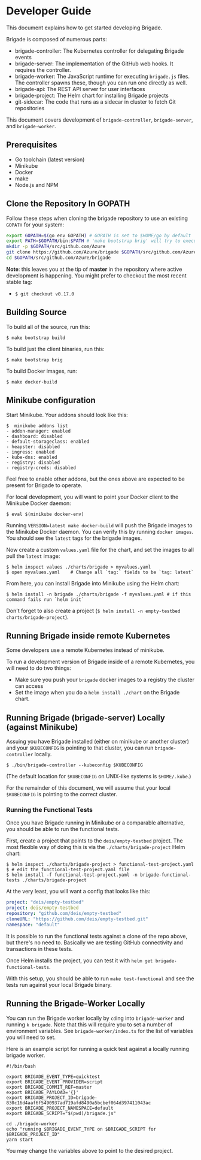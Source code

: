 # Developer Guide

This document explains how to get started developing Brigade.

Brigade is composed of numerous parts:

- brigade-controller: The Kubernetes controller for delegating Brigade events
- brigade-server: The implementation of the GitHub web hooks. It requires
  the controller.
- brigade-worker: The JavaScript runtime for executing `brigade.js` files. The
  controller spawns these, though you can run one directly as well.
- brigade-api: The REST API server for user interfaces
- brigade-project: The Helm chart for installing Brigade projects
- git-sidecar: The code that runs as a sidecar in cluster to fetch Git repositories

This document covers development of `brigade-controller`, `brigade-server`, and
`brigade-worker`.

## Prerequisites

- Go toolchain (latest version)
- Minikube
- Docker
- make
- Node.js and NPM

## Clone the Repository In GOPATH

Follow these steps when cloning the brigade repository to use an existing `GOPATH` for your system:

```bash
export GOPATH=$(go env GOPATH) # GOPATH is set to $HOME/go by default
export PATH=$GOPATH/bin:$PATH # 'make bootstrap brig' will try to execute binnaries in $GOPATH/bin
mkdir -p $GOPATH/src/github.com/Azure
git clone https://github.com/Azure/brigade $GOPATH/src/github.com/Azure/brigade
cd $GOPATH/src/github.com/Azure/brigade
```


**Note**: this leaves you at the tip of **master** in the repository where active development
is happening. You might prefer to checkout the most recent stable tag:

- `$ git checkout v0.17.0`

## Building Source

To build all of the source, run this:

```
$ make bootstrap build
```

To build just the client binaries, run this:

```
$ make bootstrap brig
```

To build Docker images, run:

```
$ make docker-build
```

## Minikube configuration

Start Minikube. Your addons should look like this:

```
$  minikube addons list
- addon-manager: enabled
- dashboard: disabled
- default-storageclass: enabled
- heapster: disabled
- ingress: enabled
- kube-dns: enabled
- registry: disabled
- registry-creds: disabled
```

Feel free to enable other addons, but the ones above are expected to be present
for Brigade to operate.

For local development, you will want to point your Docker client to the Minikube
Docker daemon:

```
$ eval $(minikube docker-env)
```

Running `VERSION=latest make docker-build` will push the Brigade images to the Minikube Docker
daemon. You can verify this by running `docker images`. You should see the `latest` tags for
the brigade images.

Now create a custom `values.yaml` file for the chart, and set the images to all
pull the `latest` image:

```
$ helm inspect values ./charts/brigade > myvalues.yaml
$ open myvalues.yaml    # Change all `tag:` fields to be `tag: latest`
```

From here, you can install Brigade into Minikube using the Helm chart:

```
$ helm install -n brigade ./charts/brigade -f myvalues.yaml # if this command fails run `helm init`
```

Don't forget to also create a project (`$ helm install -n empty-testbed charts/brigade-project`).

## Running Brigade inside remote Kubernetes

Some developers use a remote Kubernetes instead of minikube.

To run a development version of Brigade inside of a remote Kubernetes,
you will need to do two things:

- Make sure you push your `brigade` docker images to a registry the cluster can access
- Set the image when you do a `helm install ./chart` on the Brigade chart.

## Running Brigade (brigade-server) Locally (against Minikube)

Assuing you have Brigade installed (either on minikube or another cluster) and
your `$KUBECONFIG` is pointing to that cluster, you can run `brigade-controller`
locally.

```
$ ./bin/brigade-controller --kubeconfig $KUBECONFIG
```

(The default location for `$KUBECONFIG` on UNIX-like systems is `$HOME/.kube`.)

For the remainder of this document, we will assume that your local `$KUBECONFIG`
is pointing to the correct cluster.

### Running the Functional Tests

Once you have Brigade running in Minikube or a comparable alternative, you should be
able to run the functional tests.

First, create a project that points to the `deis/empty-testbed` project. The most
flexible way of doing this is via the `./charts/brigade-project` Helm chart:

```console
$ helm inspect ./charts/brigade-project > functional-test-project.yaml
$ # edit the functional-test-project.yaml file
$ helm install -f functional-test-project.yaml -n brigade-functional-tests ./charts/brigade-project
```

At the very least, you will want a config that looks like this:

```yaml
project: "deis/empty-testbed"
project: deis/empty-testbed
repository: "github.com/deis/empty-testbed"
cloneURL: "https://github.com/deis/empty-testbed.git"
namespace: "default"
```
It is possible to run the functional tests against a clone of the repo above,
but there's no need to. Basically we are testing GitHub connectivity and transactions
in these tests.

Once Helm installs the project, you can test it with `helm get brigade-functional-tests`.

With this setup, you should be able to run `make test-functional` and see the
tests run against your local Brigade binary.

## Running the Brigade-Worker Locally

You can run the Brigade worker locally by `cd`ing into `brigade-worker` and running
`k brigade`. Note that this will require you to set a number of environment
variables. See `brigade-worker/index.ts` for the list of variables you will need
to set.

Here is an example script for running a quick test against a locally running brigade worker.

```
#!/bin/bash

export BRIGADE_EVENT_TYPE=quicktest
export BRIGADE_EVENT_PROVIDER=script
export BRIGADE_COMMIT_REF=master
export BRIGADE_PAYLOAD='{}'
export BRIGADE_PROJECT_ID=brigade-830c16d4aaf6f5490937ad719afd8490a5bcbef064d397411043ac
export BRIGADE_PROJECT_NAMESPACE=default
export BRIGADE_SCRIPT="$(pwd)/brigade.js"

cd ./brigade-worker
echo "running $BRIGADE_EVENT_TYPE on $BRIGADE_SCRIPT for $BRIGADE_PROJECT_ID"
yarn start
```

You may change the variables above to point to the desired project.
